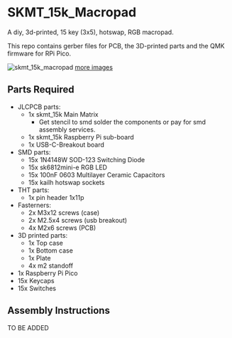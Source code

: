 # SKMT_15k_Macropad

A diy, 3d-printed, 15 key (3x5), hotswap, RGB macropad.

This repo contains gerber files for PCB, the 3D-printed parts and the QMK firmware for RPi Pico.

![skmt_15k_macropad](https://i.imgur.com/Sl6t4Lm.jpg)
[more images](https://imgur.com/a/5BjqMy4)

## Parts Required

- JLCPCB parts:
  - 1x skmt_15k Main Matrix
    - Get stencil to smd solder the components or pay for smd assembly services.
  - 1x skmt_15k Raspberry Pi sub-board
  - 1x USB-C-Breakout board
- SMD parts:
  - 15x 1N4148W SOD-123 Switching Diode
  - 15x sk6812mini-e RGB LED
  - 15x 100nF 0603 Multilayer Ceramic Capacitors
  - 15x kailh hotswap sockets
- THT parts:
  - 1x pin header 1x11p
- Fasterners:
  - 2x M3x12 screws (case)
  - 2x M2.5x4 screws (usb breakout)
  - 4x M2x6 screws (PCB)
- 3D printed parts:
  - 1x Top case
  - 1x Bottom case
  - 1x Plate
  - 4x m2 standoff
- 1x Raspberry Pi Pico
- 15x Keycaps
- 15x Switches

## Assembly Instructions

TO BE ADDED

